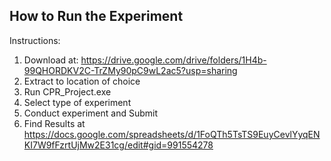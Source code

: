 ****How to Run the Experiment**** 
--------------------------------------------

Instructions: 
1. Download at: https://drive.google.com/drive/folders/1H4b-99QHORDKV2C-TrZMy90pC9wL2ac5?usp=sharing   
1. Extract to location of choice  
1. Run CPR_Project.exe  
1. Select type of experiment  
2. Conduct experiment and Submit  
3. Find Results at https://docs.google.com/spreadsheets/d/1FoQTh5TsTS9EuyCevlYyqENKI7W9fFzrtUjMw2E31cg/edit#gid=991554278  
